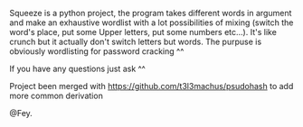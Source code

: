 Squeeze is a python project, the program takes different words in argument and make an exhaustive wordlist with a lot possibilities of mixing (switch the word's place, put some Upper letters, put some numbers etc...). It's like crunch but it actually don't switch letters but words. The purpuse is obviously wordlisting for password cracking ^^

If you have any questions just ask ^^


Project been merged with https://github.com/t3l3machus/psudohash to add more common derivation

@Fey.
